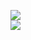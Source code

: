[![](https://img.shields.io/badge/Made%20With-Github%20Spray-lightgrey.svg?style=for-the-badge&logo=github)](https://github.com/Annihil/github-spray#3408)  
[![](https://i.imgur.com/2DrTn0Z.gif)](https://github.com/Annihil/github-spray)